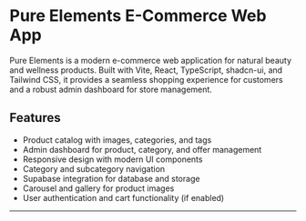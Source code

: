 # Pure Elements E-Commerce Web App

Pure Elements is a modern e-commerce web application for natural beauty and wellness products. Built with Vite, React, TypeScript, shadcn-ui, and Tailwind CSS, it provides a seamless shopping experience for customers and a robust admin dashboard for store management.

## Features
- Product catalog with images, categories, and tags
- Admin dashboard for product, category, and offer management
- Responsive design with modern UI components
- Category and subcategory navigation
- Supabase integration for database and storage
- Carousel and gallery for product images
- User authentication and cart functionality (if enabled)

---
